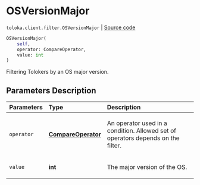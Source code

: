 # OSVersionMajor
`toloka.client.filter.OSVersionMajor` | [Source code](https://github.com/Toloka/toloka-kit/blob/v1.2.0.post1/src/client/filter.py#L611)

```python
OSVersionMajor(
    self,
    operator: CompareOperator,
    value: int
)
```

Filtering Tolokers by an OS major version.

## Parameters Description

| Parameters | Type | Description |
| :----------| :----| :-----------|
`operator`|**[CompareOperator](toloka.client.primitives.operators.CompareOperator.md)**|<p>An operator used in a condition. Allowed set of operators depends on the filter.</p>
`value`|**int**|<p>The major version of the OS.</p>
